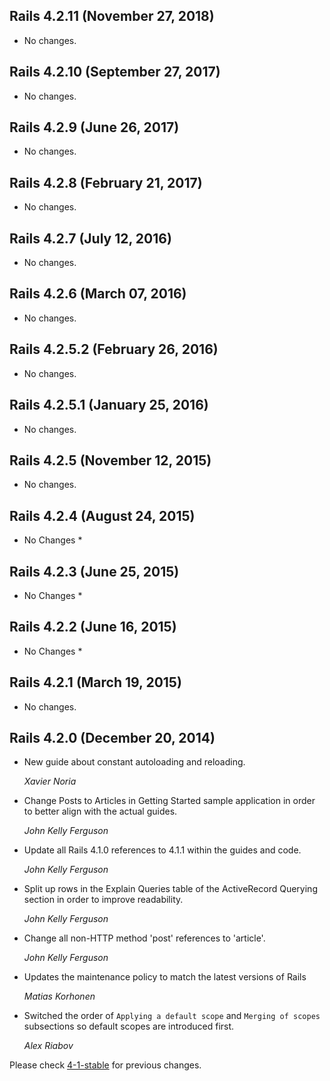 ## Rails 4.2.11 (November 27, 2018) ##

*   No changes.


## Rails 4.2.10 (September 27, 2017) ##

*   No changes.


## Rails 4.2.9 (June 26, 2017) ##

*   No changes.


## Rails 4.2.8 (February 21, 2017) ##

*   No changes.


## Rails 4.2.7 (July 12, 2016) ##

*   No changes.


## Rails 4.2.6 (March 07, 2016) ##

*   No changes.


## Rails 4.2.5.2 (February 26, 2016) ##

*   No changes.


## Rails 4.2.5.1 (January 25, 2016) ##

*   No changes.


## Rails 4.2.5 (November 12, 2015) ##

*   No changes.


## Rails 4.2.4 (August 24, 2015) ##

* No Changes *


## Rails 4.2.3 (June 25, 2015) ##

* No Changes *


## Rails 4.2.2 (June 16, 2015) ##

* No Changes *


## Rails 4.2.1 (March 19, 2015) ##

*   No changes.


## Rails 4.2.0 (December 20, 2014) ##

*   New guide about constant autoloading and reloading.

    *Xavier Noria*

* Change Posts to Articles in Getting Started sample application in order to
better align with the actual guides.

    *John Kelly Ferguson*

* Update all Rails 4.1.0 references to 4.1.1 within the guides and code.

    *John Kelly Ferguson*

* Split up rows in the Explain Queries table of the ActiveRecord Querying section
in order to improve readability.

    *John Kelly Ferguson*

*   Change all non-HTTP method 'post' references to 'article'.

    *John Kelly Ferguson*

*   Updates the maintenance policy to match the latest versions of Rails

    *Matias Korhonen*

*   Switched the order of `Applying a default scope` and `Merging of scopes` subsections so default scopes are introduced first.

    *Alex Riabov*

Please check [4-1-stable](https://github.com/rails/rails/blob/4-1-stable/guides/CHANGELOG.md) for previous changes.

